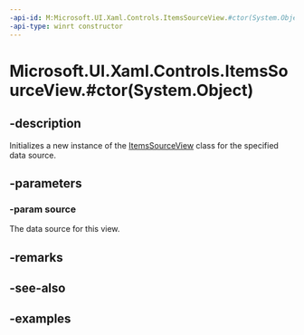 ```yaml
---
-api-id: M:Microsoft.UI.Xaml.Controls.ItemsSourceView.#ctor(System.Object)
-api-type: winrt constructor
---
```


# Microsoft.UI.Xaml.Controls.ItemsSourceView.#ctor(System.Object)

<!--
public ItemsSourceView (object source);
-->

## -description

Initializes a new instance of the [ItemsSourceView](itemssourceview.md) class for the specified data source.

## -parameters

### -param source

The data source for this view.

## -remarks

## -see-also

## -examples


